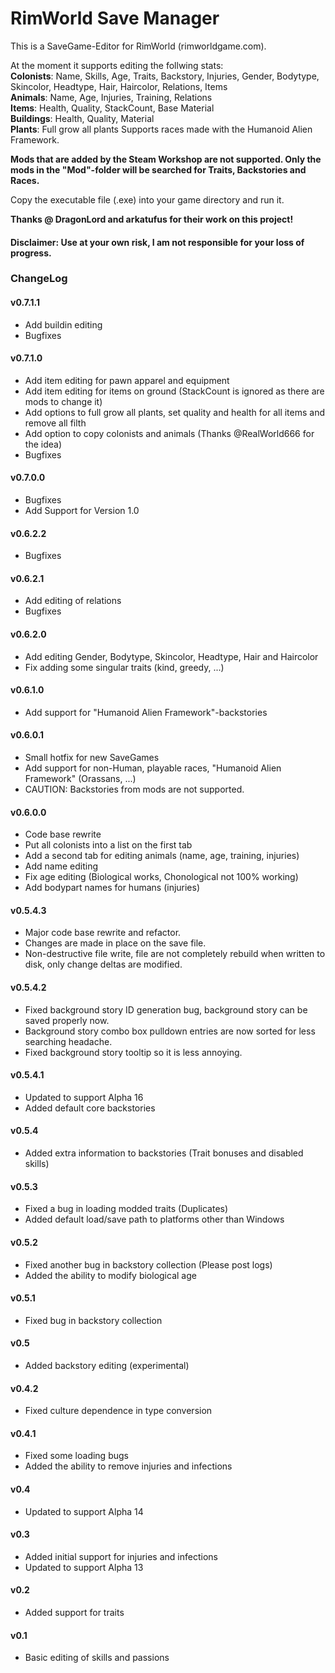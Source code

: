 # RimWorld Save Manager #
This is a SaveGame-Editor for RimWorld (rimworldgame.com).

At the moment it supports editing the follwing stats:  
**Colonists**:  Name, Skills, Age, Traits, Backstory, Injuries, Gender, Bodytype, Skincolor, Headtype, Hair, Haircolor, Relations, Items  
**Animals**: Name, Age, Injuries, Training, Relations  
**Items**: Health, Quality, StackCount, Base Material  
**Buildings**: Health, Quality, Material  
**Plants**: Full grow all plants
Supports races made with the Humanoid Alien Framework.  

**Mods that are added by the Steam Workshop are not supported. Only the mods in the "Mod"-folder will be searched for Traits, Backstories and Races.**  

Copy the executable file (.exe) into your game directory and run it.  


**Thanks @ DragonLord and arkatufus for their work on this project!**

#### Disclaimer: Use at your own risk, I am not responsible for your loss of progress. ####

### ChangeLog ###
#### v0.7.1.1 ####
* Add buildin editing
* Bugfixes
#### v0.7.1.0 ####
* Add item editing for pawn apparel and equipment
* Add item editing for items on ground (StackCount is ignored as there are mods to change it)
* Add options to full grow all plants, set quality and health for all items and remove all filth
* Add option to copy colonists and animals (Thanks @RealWorld666 for the idea)
* Bugfixes
#### v0.7.0.0 ####
* Bugfixes
* Add Support for Version 1.0
#### v0.6.2.2 ####
* Bugfixes
#### v0.6.2.1 ####
* Add editing of relations
* Bugfixes
#### v0.6.2.0 ####
* Add editing Gender, Bodytype, Skincolor, Headtype, Hair and Haircolor
* Fix adding some singular traits (kind, greedy, ...)
#### v0.6.1.0 ####
* Add support for "Humanoid Alien Framework"-backstories
#### v0.6.0.1 ####
* Small hotfix for new SaveGames
* Add support for non-Human, playable races, "Humanoid Alien Framework" (Orassans, ...)
* CAUTION: Backstories from mods are not supported.
#### v0.6.0.0 ####
* Code base rewrite
* Put all colonists into a list on the first tab
* Add a second tab for editing animals (name, age, training, injuries)
* Add name editing
* Fix age editing (Biological works, Chonological not 100% working)
* Add bodypart names for humans (injuries)
#### v0.5.4.3 ####
* Major code base rewrite and refactor.
* Changes are made in place on the save file.
* Non-destructive file write, file are not completely rebuild when written to disk, only change deltas are modified.
#### v0.5.4.2 ####
* Fixed background story ID generation bug, background story can be saved properly now.
* Background story combo box pulldown entries are now sorted for less searching headache.
* Fixed background story tooltip so it is less annoying.
#### v0.5.4.1 ####
* Updated to support Alpha 16
* Added default core backstories
#### v0.5.4 ####
* Added extra information to backstories (Trait bonuses and disabled skills)
#### v0.5.3 ####
* Fixed a bug in loading modded traits (Duplicates)
* Added default load/save path to platforms other than Windows
#### v0.5.2 ####
* Fixed another bug in backstory collection (Please post logs)
* Added the ability to modify biological age
#### v0.5.1 ####
* Fixed bug in backstory collection
#### v0.5 ####
* Added backstory editing (experimental)
#### v0.4.2 ####
* Fixed culture dependence in type conversion
#### v0.4.1 ####
* Fixed some loading bugs
* Added the ability to remove injuries and infections
#### v0.4 ####
* Updated to support Alpha 14
#### v0.3 ####
* Added initial support for injuries and infections
* Updated to support Alpha 13
#### v0.2 ####
* Added support for traits
#### v0.1 ####
* Basic editing of skills and passions